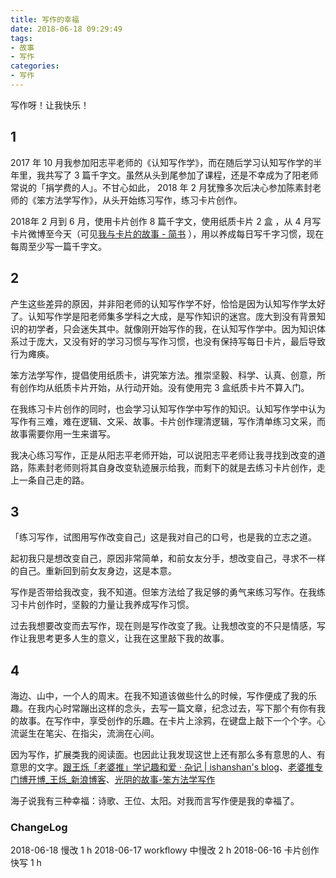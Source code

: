 ```yaml
---
title: 写作的幸福
date: 2018-06-18 09:29:49
tags: 
- 故事
- 写作
categories:
- 写作
---
```

写作呀！让我快乐！
<!-- more -->

## 1

2017 年 10 月我参加阳志平老师的《认知写作学》，而在随后学习认知写作学的半年里，我共写了 3 篇千字文。虽然从头到尾参加了课程，还是不幸成为了阳老师常说的「捐学费的人」。不甘心如此， 2018 年 2 月犹豫多次后决心参加陈素封老师的《笨方法学写作》，从头开始练习写作，练习卡片创作。

2018年 2 月到  6 月，使用卡片创作 8 篇千字文，使用纸质卡片 2 盒 ，从 4 月写卡片微博至今天（可见[我与卡片的故事 - 简书](https://www.jianshu.com/p/b6f90fd2e5a9) ），用以养成每日写千字习惯，现在每周至少写一篇千字文。

## 2

产生这些差异的原因，并非阳老师的认知写作学不好，恰恰是因为认知写作学太好了。认知写作学是阳老师集多学科之大成，是写作知识的迷宫。庞大到没有背景知识的初学者，只会迷失其中。就像刚开始写作的我，在认知写作学中。因为知识体系过于庞大，又没有好的学习习惯与写作习惯，也没有保持写每日卡片，最后导致行为瘫痪。

笨方法学写作，提倡使用纸质卡，讲究笨方法。推崇坚毅、科学、认真、创意，所有创作均从纸质卡片开始，从行动开始。没有使用完 3 盒纸质卡片不算入门。

在我练习卡片创作的同时，也会学习认知写作学中写作的知识。认知写作学中认为写作有三难，难在逻辑、文采、故事。卡片创作理清逻辑，写作清单练习文采，而故事需要你用一生来谱写。

我决心练习写作，正是从阳志平老师开始，可以说阳志平老师让我寻找到改变的道路，陈素封老师则将其自身改变轨迹展示给我，而剩下的就是去练习卡片创作，走上一条自己走的路。

## 3

「练习写作，试图用写作改变自己」这是我对自己的口号，也是我的立志之道。

起初我只是想改变自己，原因非常简单，和前女友分手，想改变自己，寻求不一样的自己。重新回到前女友身边，这是本意。

写作是否带给我改变，我不知道。但笨方法给了我足够的勇气来练习写作。在我练习卡片创作时，坚毅的力量让我养成写作习惯。

过去我想要改变而去写作，现在则是写作改变了我。让我想改变的不只是情感，写作让我思考更多人生的意义，让我在这里敲下我的故事。

## 4

海边、山中，一个人的周末。在我不知道该做些什么的时候，写作便成了我的乐趣。在我内心时常蹦出这样的念头，去写一篇文章，纪念过去，写下那个有你有我的故事。在写作中，享受创作的乐趣。在卡片上涂鸦，在键盘上敲下一个个字。心流诞生在笔尖、在指尖，流淌在心间。

因为写作，扩展类我的阅读面。也因此让我发现这世上还有那么多有意思的人、有意思的文字。[跟王烁「老婆推」学记趣和爱 · 杂记 | ishanshan's blog](http://ishanshan.top/selfedu/TipsLiveAFascinatingLife.html)、[老婆推专门博开博_王烁_新浪博客](http://blog.sina.com.cn/s/blog_61c51bd70100k7ka.html)、[光阴的故事-笨方法学写作](https://mp.weixin.qq.com/s?__biz=MzA4MTQ0NDQxNg==&mid=2650639252&idx=1&sn=bbf78e3ed807f77a04fc9bd10a5d98c6&chksm=879dc0bbb0ea49adf31cb4bb6b3307472f08bdc6d443ee77c3b2bf23929d131315e0dd90e8c1#rd)

海子说我有三种幸福：诗歌、王位、太阳。对我而言写作便是我的幸福了。

### ChangeLog
2018-06-18 慢改 1 h
2018-06-17 workflowy 中慢改 2 h
2018-06-16 卡片创作快写 1 h
